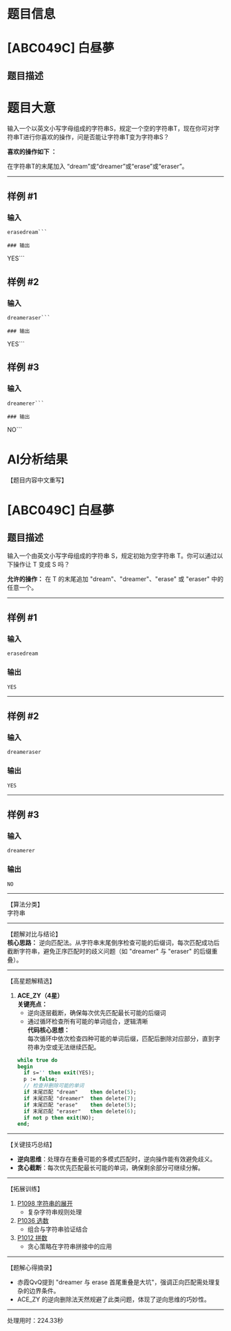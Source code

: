 # 题目信息

# [ABC049C] 白昼夢

## 题目描述

# 题目大意
输入一个以英文小写字母组成的字符串S，规定一个空的字符串T，现在你可对字符串T进行你喜欢的操作，问是否能让字符串T变为字符串S？

**喜欢的操作如下 ：**

在字符串T的末尾加入
“dream”或“dreamer”或“erase”或“eraser”。

------------

## 样例 #1

### 输入

```
erasedream```

### 输出

```
YES```

## 样例 #2

### 输入

```
dreameraser```

### 输出

```
YES```

## 样例 #3

### 输入

```
dreamerer```

### 输出

```
NO```

# AI分析结果



【题目内容中文重写】
# [ABC049C] 白昼夢

## 题目描述

输入一个由英文小写字母组成的字符串 S，规定初始为空字符串 T。你可以通过以下操作让 T 变成 S 吗？

**允许的操作：**
在 T 的末尾追加 "dream"、"dreamer"、"erase" 或 "eraser" 中的任意一个。

---

## 样例 #1

### 输入
```
erasedream
```

### 输出
```
YES
```

---

## 样例 #2

### 输入
```
dreameraser
```

### 输出
```
YES
```

---

## 样例 #3

### 输入
```
dreamerer
```

### 输出
```
NO
```

---

【算法分类】  
字符串

---

【题解对比与结论】  
**核心思路：** 逆向匹配法。从字符串末尾倒序检查可能的后缀词，每次匹配成功后截断字符串，避免正序匹配时的歧义问题（如 "dreamer" 与 "eraser" 的后缀重叠）。

---

【高星题解精选】  
1. **ACE_ZY（4星）**  
   **关键亮点：**  
   - 逆向逐层截断，确保每次优先匹配最长可能的后缀词  
   - 通过循环检查所有可能的单词组合，逻辑清晰  
   **代码核心思想：**  
   每次循环中依次检查四种可能的单词后缀，匹配后删除对应部分，直到字符串为空或无法继续匹配。
   ```pascal
   while true do
   begin
     if s='' then exit(YES);
     p := false;
     // 检查并删除可能的单词
     if 末尾匹配 "dream"    then delete(5);
     if 末尾匹配 "dreamer"  then delete(7);
     if 末尾匹配 "erase"    then delete(5);
     if 末尾匹配 "eraser"   then delete(6);
     if not p then exit(NO);
   end;
   ```

---

【关键技巧总结】  
- **逆向思维**：处理存在重叠可能的多模式匹配时，逆向操作能有效避免歧义。  
- **贪心截断**：每次优先匹配最长可能的单词，确保剩余部分可继续分解。

---

【拓展训练】  
1. [P1098 字符串的展开](https://www.luogu.com.cn/problem/P1098)  
   - 复杂字符串规则处理  
2. [P1036 选数](https://www.luogu.com.cn/problem/P1036)  
   - 组合与字符串验证结合  
3. [P1012 拼数](https://www.luogu.com.cn/problem/P1012)  
   - 贪心策略在字符串拼接中的应用  

---

【题解心得摘录】  
- 赤霞QvQ提到 "dreamer 与 erase 首尾重叠是大坑"，强调正向匹配需处理复杂的边界条件。  
- ACE_ZY 的逆向删除法天然规避了此类问题，体现了逆向思维的巧妙性。

---
处理用时：224.33秒